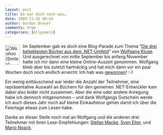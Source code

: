 ```yaml
---
layout: post
title: Da war doch noch was…
date: 2009-11-26 06:54
author: Gordon Breuer
comments: true
categories: [Allgemein]
---
```

<p><img style="border-bottom: 0px; border-left: 0px; margin: 5px 10px 0px 0px; display: inline; border-top: 0px; border-right: 0px" title="Woohoo (Smiley)" src="http://anheledirwp.blob.core.windows.net/wordpress/2009/11/emote_woohoooo.png" border="0" alt="Woohoo (Smiley)" width="48" height="64" align="left" /> Im September gab es doch eine Blog-Parade zum Thema &ldquo;<a href="http://old.gordon-breuer.de/post/2009/09/03/Die-3-beliebtesten-Fachbucher-aus-dem-NET-Umfeld.aspx">Die drei beliebtesten B&uuml;cher aus dem .NET-Umfeld</a>&rdquo; von <a href="http://gehirnwindung.de/" target="_blank">Wolfgang Kluge</a>. Und ausgerechnet von mitte September bis anfang November hatte ich mir dann eine kleine Online-Auszeit genommen. Wolfgang blieb aber bis zuletzt hartn&auml;ckig und hat mich dann vor ein paar Wochen doch noch endlich erreicht: Ich hab was <a href="http://gehirnwindung.de/post/2009/11/17/Blog-Parade-Die-3-beliebtesten-Fachbucher-aus-dem-NET-Umfeld-(Ergebnis).aspx" target="_blank">gewonnen</a>! :-)</p>
<p>Ein wenig entt&auml;uschend war leider die Anzahl der Teilnehmer, eine repr&auml;sentative Auswahl an B&uuml;chern f&uuml;r den gemeinen .NET-Entwickler kam dabei also leider nicht zusammen. Aber die eine oder andere Anregung habe ich dennoch mitgenommen &ndash; und dank Wolfgangs Gutschein werde ich auch dieses Jahr noch auf kleine Einkaufstour gehen damit ich &uuml;ber die Feiertage etwas zum Lesen habe.</p>
<p>Danke an dieser Stelle noch mal an Wolfgang und die anderen drei Teilnehmer mit ihren Lese-Empfehlungen: <a href="http://blog.stefan-macke.com/" target="_blank">Stefan Macke</a>, <a href="http://schanetti.de/" target="_blank">Sven Eiter</a>, und <a href="http://blog.topdf.de/" target="_blank">Mario Noack</a>.</p>
